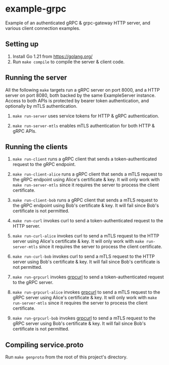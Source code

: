 # example-grpc

Example of an authenticated gRPC & grpc-gateway HTTP server, and various client connection examples.

## Setting up

1. Install Go 1.21 from https://golang.org/
2. Run `make compile` to compile the server & client code.

## Running the server

All the following `make` targets run a gRPC server on port 8000, and a HTTP server on port 8080, both backed by the same ExampleServer instance. Access to both APIs is protected by bearer token authentication, and optionally by mTLS authentication.

1. `make run-server` uses service tokens for HTTP & gRPC authentication.

2. `make run-server-mtls` enables mTLS authentication for both HTTP & gRPC APIs.

## Running the clients

1. `make run-client` runs a gRPC client that sends a token-authenticated request to the gRPC endpoint.

2. `make run-client-alice` runs a gRPC client that sends a mTLS request to the gRPC endpoint using Alice's certificate & key. It will only work with `make run-server-mtls` since it requires the server to process the client certificate.

3. `make run-client-bob` runs a gRPC client that sends a mTLS request to the gRPC endpoint using Bob's certificate & key. It will fail since Bob's certificate is not permitted.

4. `make run-curl` invokes curl to send a token-authenticated request to the HTTP server.

5. `make run-curl-alice` invokes curl to send a mTLS request to the HTTP server using Alice's certificate & key. It will only work with `make run-server-mtls` since it requires the server to process the client certificate.

6. `make run-curl-bob` invokes curl to send a mTLS request to the HTTP server using Bob's certificate & key. It will fail since Bob's certificate is not permitted.

7. `make run-grpcurl` invokes [grpcurl](https://github.com/fullstorydev/grpcurl) to send a token-authenticated request to the gRPC server.

8. `make run-grpcurl-alice` invokes [grpcurl](https://github.com/fullstorydev/grpcurl) to send a mTLS request to the gRPC server using Alice's certificate & key. It will only work with `make run-server-mtls` since it requires the server to process the client certificate.

9. `make run-grpcurl-bob` invokes [grpcurl](https://github.com/fullstorydev/grpcurl) to send a mTLS request to the gRPC server using Bob's certificate & key. It will fail since Bob's certificate is not permitted.

## Compiling service.proto

Run `make genproto` from the root of this project's directory.
